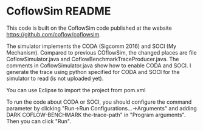 # CoflowSim README

This code is built on the CoflowSim code published at the website https://github.com/coflow/coflowsim. 

The simulator implements the CODA (Sigcomm 2016) and SOCI (My Mechanism). Compared to previous COflowSim, the changed places are file CoflowSimulator.java and CoflowBenchmarkTraceProducer.java. The comments in CoflowSimulator.java show how to enable CODA and SOCI.
I generate the trace using python specified for CODA and SOCI for the simulator to read (is not uploaded yet).

You can use Eclipse to import the project from pom.xml

To run the code about CODA or SOCI, you should configure the command parameter by clicking "Run->Run Configurations...->Arguments" and adding 
DARK COFLOW-BENCHMARK the-trace-path" in "Program arguments". Then you can click "Run". 